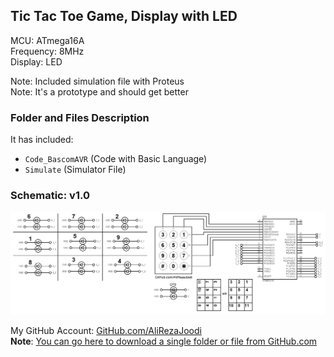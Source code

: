 ## Tic Tac Toe Game, Display with LED 	   

MCU:		ATmega16A  
Frequency:     	8MHz  
Display:        LED  

Note: Included simulation file with Proteus  
Note: It's a prototype and should get better 

### Folder and Files Description
It has included:
- `Code_BascomAVR` (Code with Basic Language)
- `Simulate` (Simulator File)

### Schematic: v1.0
![](Simulate/v1.0.png)

My GitHub Account: [GitHub.com/AliRezaJoodi](https://github.com/AliRezaJoodi)  
**Note**: [You can go here to download a single folder or file from GitHub.com](https://minhaskamal.github.io/DownGit/#/home)
